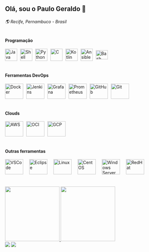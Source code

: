 ## Olá, sou o Paulo Geraldo 👋
###### 🌎 Recife, Pernambuco - Brasil


#
#### Programação
<div style="display: flex; gap: 10px; align-items: center;">
  <a href="https://www.java.com/" target="_blank"><img align="center" title="Java" height="40" width="40" src="https://www.svgrepo.com/show/184143/java.svg"></a>
    <a href="https://www.gnu.org/software/bash/" target="_blank"><img align="center" title="Shell Script" height="40" width="40" src="https://www.svgrepo.com/show/366577/application-x-shellscript.svg"></a>
    <a href="https://www.python.org/" target="_blank"><img align="center" title="Python" height="40" width="40" src="https://www.svgrepo.com/show/354238/python.svg"></a>
    <a href="https://en.cppreference.com/w/c" target="_blank"><img align="center" title="C" height="40" width="40" src="https://cdn.iconscout.com/icon/free/png-512/free-c-logo-icon-download-in-svg-png-gif-file-formats--programming-langugae-freebies-pack-logos-icons-1175191.png?f=webp&w=256"></a>
    <a href="https://kotlinlang.org/" target="_blank"><img align="center" title="Kotlin" height="40" width="40" src="https://www.svgrepo.com/show/353980/kotlin.svg"></a>
    <a href="https://docs.ansible.com/" target="_blank"><img align="center" title="Ansible" height="40" width="40" src="https://www.svgrepo.com/show/341603/ansible.svg"></a>
    <a href="https://www.gnu.org/software/bash/" target="_blank"><img align="center" title="Bash" height="30" width="40" src="https://www.svgrepo.com/show/353478/bash-icon.svg"></a>
</div>


#
#### Ferramentas DevOps
<div style="display: flex; gap: 10px; align-items: center;">
    <a href="https://www.docker.com/" target="_blank"><img title="Docker" height="50" width="60" src="https://www.svgrepo.com/show/452192/docker.svg"></a>
    <a href="https://www.jenkins.io/" target="_blank"><img title="Jenkins" height="50" width="60" src="https://www.svgrepo.com/show/373699/jenkins.svg"></a>
    <a href="https://grafana.com/" target="_blank"><img title="Grafana" height="50" width="60" src="https://www.svgrepo.com/show/353829/grafana.svg"></a>
    <a href="https://prometheus.io/" target="_blank"><img title="Prometheus" height="50" width="60" src="https://www.svgrepo.com/show/374008/prometheus.svg"></a>
    <a href="https://github.com/" target="_blank"><img title="GitHub" height="50" width="60" src="https://www.svgrepo.com/show/439171/github.svg"></a>
    <a href="https://git-scm.com/" target="_blank"><img title="Git" height="50" width="60" src="https://www.svgrepo.com/show/452210/git.svg"></a>
</div>


#
#### Clouds
<div style="display: flex; gap: 10px; align-items: center;">
  <a href="https://aws.amazon.com/" target="_blank"><img align="center" title="AWS" height="50" width="60" src="https://www.svgrepo.com/show/331300/aws.svg"></a>
  <a href="https://www.oracle.com/cloud/" target="_blank"><img align="center" title="OCI" height="50" width="60" src="https://www.svgrepo.com/show/303303/oracle-6-logo.svg"></a>
  <a href="https://cloud.google.com/" target="_blank"><img align="center" title="GCP" height="50" width="60" src="https://www.svgrepo.com/show/448223/gcp.svg"></a>
</div>


#
#### Outras ferramentas
<div style="display: flex; gap: 20px; align-items: center; margin-bottom: 30px;">
  <a href="https://code.visualstudio.com/" target="_blank"><img align="center" title="VSCode" height="50" width="60" src="https://www.svgrepo.com/show/374171/vscode.svg"></a>
    <a href="https://www.eclipse.org/" target="_blank"><img align="center" title="Eclipse" height="50" width="60" src="https://www.svgrepo.com/show/353685/eclipse-icon.svg"></a>
    <a href="https://www.kernel.org/" target="_blank"><img align="center" title="Linux" height="50" width="60" src="https://www.svgrepo.com/show/354004/linux-tux.svg"></a>
    <a href="https://www.centos.org/" target="_blank"><img align="center" title="CentOS" height="50" width="60" src="https://www.centos.org/assets/img/centos-symbol.svg"></a>
    <a href="https://www.microsoft.com/en-us/windows-server" target="_blank"><img align="center" title="Windows Server" height="50" width="60" src="https://www.svgrepo.com/show/22736/windows.svg"></a>
    <a href="https://www.redhat.com/en" target="_blank"><img align="center" title="RedHat" height="50" width="60" src="https://www.svgrepo.com/show/355193/redhat.svg"></a>
</div>

#
####
<div style="margin-top: 40px;">
  <a href="https://github.com/psouza0">
  <img height="180em" src="https://github-readme-stats.vercel.app/api?username=psouza0&show_icons=true&theme=dracula&include_all_commits=true&count_private=true"/>
  <img height="180em" src="https://github-readme-stats.vercel.app/api/top-langs/?username=psouza0&layout=compact&langs_count=16&theme=dracula"/>
</div>


 
<div> 
 <a href="https://discord.gg/psouza0" target="_blank"><img src="https://img.shields.io/badge/Discord-7289DA?style=for-the-badge&logo=discord&logoColor=white" target="_blank"></a> 
  <a href="https://www.linkedin.com/in/paulogeraldols" target="_blank"><img src="https://img.shields.io/badge/-LinkedIn-%230077B5?style=for-the-badge&logo=linkedin&logoColor=white" target="_blank"></a> 
</div>
